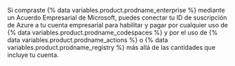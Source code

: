 Si compraste {% data variables.product.prodname_enterprise %} mediante un Acuerdo Empresarial de Microsoft, puedes conectar tu ID de suscripción de Azure a tu cuenta empresarial para habilitar y pagar por cualquier uso de {% data variables.product.prodname_codespaces %} y por el uso de {% data variables.product.prodname_actions %} o {% data variables.product.prodname_registry %} más allá de las cantidades que incluye tu cuenta.
